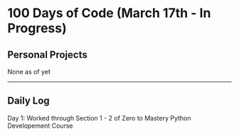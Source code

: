 # 100 Days of Code (March 17th - In Progress)


## Personal Projects
None as of yet

---

## Daily Log

Day 1: Worked through Section 1 - 2 of Zero to Mastery Python Developement Course